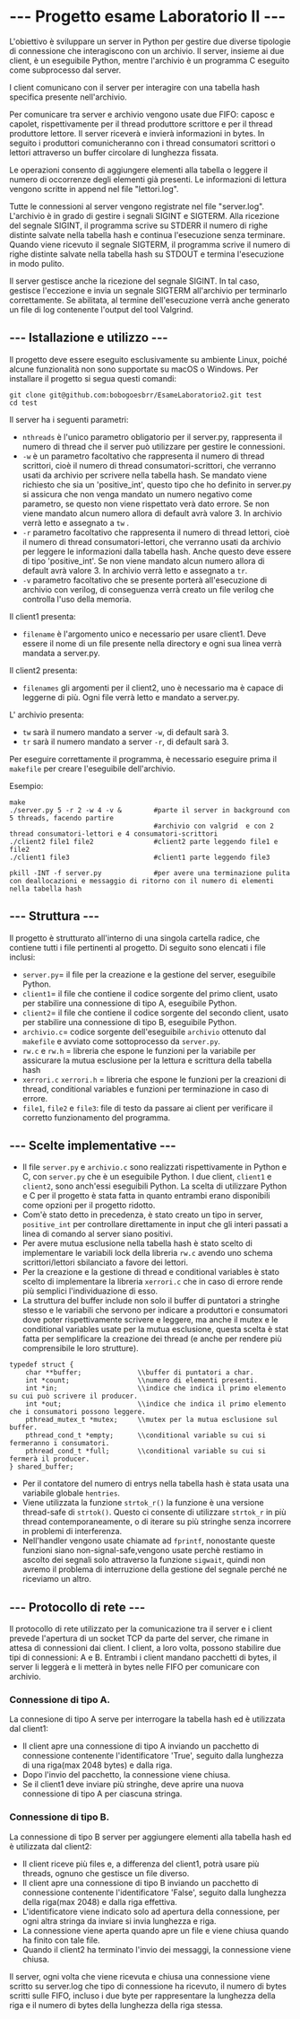 # --- Progetto esame Laboratorio II ---

L'obiettivo è sviluppare un server in Python per gestire due diverse tipologie di connessione che interagiscono con un archivio. Il server, insieme ai due client, è un eseguibile Python, mentre l'archivio è un programma C eseguito come subprocesso dal server.

I client comunicano con il server per interagire con una tabella hash specifica presente nell'archivio. 

Per comunicare tra server e archivio vengono usate due FIFO: caposc e capolet, rispettivamente per il thread produttore scrittore e per il thread produttore lettore. Il server riceverà e invierà informazioni in bytes. In seguito i produttori comunicheranno con i thread consumatori scrittori o lettori attraverso un buffer circolare di lunghezza fissata.

Le operazioni consento di aggiungere elementi alla tabella o leggere il numero di occorrenze degli elementi già presenti. Le informazioni di lettura vengono scritte in append nel file "lettori.log".

Tutte le connessioni al server vengono registrate nel file "server.log". L'archivio è in grado di gestire i segnali SIGINT e SIGTERM. Alla ricezione del segnale SIGINT, il programma scrive su STDERR il numero di righe distinte salvate nella tabella hash e continua l'esecuzione senza terminare. Quando viene ricevuto il segnale SIGTERM, il programma scrive il numero di righe distinte salvate nella tabella hash su STDOUT e termina l'esecuzione in modo pulito.

Il server gestisce anche la ricezione del segnale SIGINT. In tal caso, gestisce l'eccezione e invia un segnale SIGTERM all'archivio per terminarlo correttamente. Se abilitata, al termine dell'esecuzione verrà anche generato un file di log contenente l'output del tool Valgrind.

## --- Istallazione e utilizzo ---

Il progetto deve essere eseguito esclusivamente su ambiente Linux, poiché alcune funzionalità non sono supportate su macOS o Windows.
Per installare il progetto si segua questi comandi:
```shell
git clone git@github.com:bobogoesbrr/EsameLaboratorio2.git test
cd test
```

Il server ha i seguenti parametri:
- `nthreads` è l'unico parametro obligatorio per il server.py, rappresenta il numero di thread che il server può utilizzare per gestire le connessioni.
- `-w` è un parametro facoltativo che rappresenta il numero di thread scrittori, cioè il numero di thread consumatori-scrittori, che verranno usati da archivio per scrivere nella tabella hash. Se mandato viene richiesto che sia un 'positive_int', questo tipo che ho definito in server.py si assicura che non venga mandato un numero negativo come parametro, se questo non viene rispettato verà dato errore. Se non viene mandato alcun numero allora di default avrà valore 3. In archivio verrà letto e assegnato a `tw` .
- `-r` parametro facoltativo che rappresenta il numero di thread lettori, cioè il numero di thread consumatori-lettori, che verranno usati da archivio per leggere le informazioni dalla tabella hash. Anche questo deve essere di tipo 'positive_int'. Se non viene mandato alcun numero allora di default avrà valore 3. In archivio verrà letto e assegnato a `tr`.
- `-v` parametro facoltativo che se presente porterà all'esecuzione di archivio con verilog, di conseguenza verrà creato un file verilog che controlla l'uso della memoria.

Il client1 presenta:
- `filename` è l'argomento unico e necessario per usare client1. Deve essere il nome di un file presente nella directory e ogni sua linea verrà mandata a server.py.

Il client2 presenta:
- `filenames` gli argomenti per il client2, uno è necessario ma è capace di leggerne di più. Ogni file verrà letto e mandato a server.py.

L' archivio presenta:
- `tw` sarà il numero mandato a server `-w`, di default sarà 3.
- `tr` sarà il numero mandato a server `-r`, di default sarà 3.

Per eseguire correttamente il programma, è necessario eseguire prima il `makefile` per creare l'eseguibile dell'archivio.

Esempio:

```shell
make
./server.py 5 -r 2 -w 4 -v &        #parte il server in background con 5 threads, facendo partire 
                                    #archivio con valgrid  e con 2 thread consumatori-lettori e 4 consumatori-scrittori
./client2 file1 file2               #client2 parte leggendo file1 e file2
./client1 file3                     #client1 parte leggendo file3

pkill -INT -f server.py             #per avere una terminazione pulita con deallocazioni e messaggio di ritorno con il numero di elementi nella tabella hash
```

## --- Struttura ---

Il progetto è strutturato all'interno di una singola cartella radice, che contiene tutti i file pertinenti al progetto. Di seguito sono elencati i file inclusi:

- `server.py`= il file per la creazione e la gestione del server, eseguibile Python.
- `client1`=  il file che contiene il codice sorgente del primo client, usato per stabilire una connessione di tipo A, eseguibile Python.
- `client2`= il file che contiene il codice sorgente del secondo client, usato per stabilire una connessione di tipo B, eseguibile Python.
- `archivio.c`= codice sorgente dell'eseguibile `archivio` ottenuto dal `makefile` e avviato come sottoprocesso da `server.py`.
- `rw.c` e `rw.h` = libreria che espone le funzioni per la variabile per assicurare la mutua esclusione per la lettura e scrittura della tabella hash
- `xerrori.c` `xerrori.h` = libreria che espone le funzioni per la creazioni di thread, conditional variables e funzioni per terminazione in caso di errore.
- `file1`, `file2` e `file3`: file di testo da passare ai client per verificare il corretto funzionamento del programma.


## --- Scelte implementative ---

- Il file `server.py` e `archivio.c` sono realizzati rispettivamente in Python e C, con `server.py` che è un eseguibile Python. I due client, `client1` e `client2`, sono anch'essi eseguibili Python. La scelta di utilizzare Python e C per il progetto è stata fatta in quanto entrambi erano disponibili come opzioni per il progetto ridotto.
- Com'è stato detto in precedenza, è stato creato un tipo in server, `positive_int` per controllare direttamente in input che gli interi passati a linea di comando al server siano positivi.
- Per avere mutua esclusione nella tabella hash è stato scelto di implementare le variabili lock della libreria `rw.c` avendo uno schema scrittori/lettori sbilanciato a favore dei lettori.
- Per la creazione e la gestione di thread e conditional variables è stato scelto di implementare la libreria `xerrori.c` che in caso di errore rende più semplici l'individuazione di esso.
- La struttura del buffer include non solo il buffer di puntatori a stringhe stesso e le variabili che servono per indicare a produttori e consumatori dove poter rispettivamente scrivere e leggere, ma anche il mutex e le conditional variables usate per la mutua esclusione, questa scelta è stat fatta per semplificare la creazione dei thread (e anche per rendere più comprensibile le loro strutture).

```shell
typedef struct {
    char **buffer;              \\buffer di puntatori a char.
    int *count;                 \\numero di elementi presenti.
    int *in;                    \\indice che indica il primo elemento su cui può scrivere il producer.
    int *out;                   \\indice che indica il primo elemento che i consumatori possono leggere.
    pthread_mutex_t *mutex;     \\mutex per la mutua esclusione sul buffer.
    pthread_cond_t *empty;      \\conditional variable su cui si fermeranno i consumatori.
    pthread_cond_t *full;       \\conditional variable su cui si fermerà il producer.
} shared_buffer;
```

- Per il contatore del numero di entrys nella tabella hash è stata usata una variabile globale `hentries`.
- Viene utilizzata la funzione `strtok_r()` la funzione è una versione thread-safe di `strtok()`. Questo ci consente di utilizzare `strtok_r` in più thread contemporaneamente, o di iterare su più stringhe senza incorrere in problemi di interferenza.
- Nell'handler vengono usate chiamate ad `fprintf`, nonostante queste funzioni siano non-signal-safe,vengono usate perchè restiamo in ascolto dei segnali solo attraverso la funzione `sigwait`, quindi non avremo il problema di interruzione della gestione del segnale perché ne riceviamo un altro.

## --- Protocollo di rete ---

Il protocollo di rete utilizzato per la comunicazione tra il server e i client prevede l'apertura di un socket TCP da parte del server, che rimane in attesa di connessioni dai client. I client, a loro volta, possono stabilire due tipi di connessioni: A e B.
Entrambi i client mandano pacchetti di bytes, il server li leggerà e li metterà in bytes nelle FIFO per comunicare con archivio. 

### Connessione di tipo A.
La connesione di tipo A serve per interrogare la tabella hash ed è utilizzata dal client1:
- Il client apre una connessione di tipo A inviando un pacchetto di connessione contenente l'identificatore 'True', seguito dalla lunghezza di una riga(max 2048 bytes) e dalla riga.
- Dopo l'invio del pacchetto, la connessione viene chiusa.
- Se il client1 deve inviare più stringhe, deve aprire una nuova connessione di tipo A per ciascuna stringa.

### Connessione di tipo B.
La connessione di tipo B server per aggiungere elementi alla tabella hash ed è utilizzata dal client2:
- Il client riceve più files e, a differenza del client1, potrà usare più threads, ognuno che gestisce un file diverso.
- Il client apre una connessione di tipo B inviando un pacchetto di connessione contenente l'identificatore 'False', seguito dalla lunghezza della riga(max 2048) e dalla riga effettiva.
- L'identificatore viene indicato solo ad apertura della connessione, per ogni altra stringa da inviare si invia lunghezza e riga.
- La connessione viene aperta quando apre un file e viene chiusa quando ha finito con tale file.
- Quando il client2 ha terminato l'invio dei messaggi, la connessione viene chiusa.

Il server, ogni volta che viene ricevuta e chiusa una connessione viene scritto su server.log che tipo di connessione ha ricevuto, il numero di bytes scritti sulle FIFO, incluso i due byte per rappresentare la lunghezza della riga e il numero di bytes della lunghezza della riga stessa.
